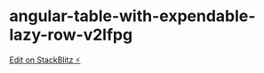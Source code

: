 # angular-table-with-expendable-lazy-row-v2lfpg

[Edit on StackBlitz ⚡️](https://stackblitz.com/edit/angular-table-with-expendable-lazy-row-v2lfpg)